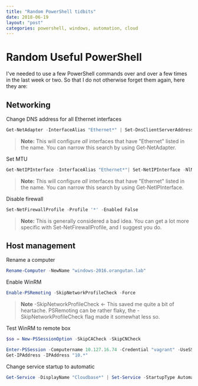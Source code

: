 ```yaml
---
title: "Random PowerShell tidbits"
date: 2018-06-19
layout: "post"
categories: powershell, windows, automation, cloud
---
```


# Random Useful PowerShell

I've needed to use a few PowerShell commands over and over a few times in the last week or two. So that I do not otherwise forget them again, here they are:

## Networking

Change DNS address for all Ethernet interfaces

```powershell
Get-NetAdapter -InterfaceAlias "Ethernet*" | Set-DnsClientServerAddress -ServerAddresses ("4.2.2.2")
```

> **Note:** This will configure _all_ interfaces that have "Ethernet" listed in the name. You can narrow this search by using Get-NetAdapter.

Set MTU

```powershell
Get-NetIPInterface -InterfaceAlias "Ethernet*"| Set-NetIPInterface -NlMutBytes 1450
```

> **Note:** This will configure _all_ interfaces that have "Ethernet" listed in the name. You can narrow this search by using Get-NetIPInterface.

Disable firewall

```powershell
Set-NetFirewallProfile -Profile '*' -Enabled False
```

> **Note:** This is generally considered a bad idea. You can get a lot more specific with Set-NetFirewallProfile, and I suggest you do.

## Host management

Rename a computer

```powershell
Rename-Computer -NewName "windows-2016.orangutan.lab"
```

Enable WinRM

```powershell
Enable-PSRemoting -SkipNetworkProfileCheck -Force
```

> **Note** -SkipNetworkProfileCheck <- This saved me quite a bit of heartache. PSRemoting can be rather flaky, the -SkipNetworkProfileCheck flag made it somewhat less so.

Test WinRM to remote box

```powershell
$so = New-PSSessionOption -SkipCACheck -SkipCNCheck

Enter-PSSession -Computername 10.127.16.74 -Credential "vagrant" -UseSSL -SessionOption $so
Get-IPAddress -IPAddress "10.*"
```

Change service startup to automatic

```powershell
Get-Service -DisplayName "Cloudbase*" | Set-Service -StartupType Automatic
```
